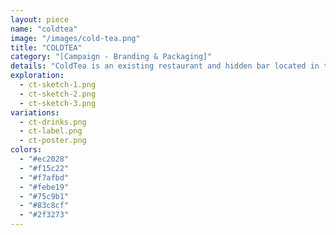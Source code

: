 ```yaml
---
layout: piece
name: "coldtea"
image: "/images/cold-tea.png"
title: "COLDTEA"
category: "[Campaign - Branding & Packaging]"
details: "ColdTea is an existing restaurant and hidden bar located in the heart of kensington market, Toronto. The name itself derives from local jargon, meaning cold beer is served from teapots. In this project I explored the many meanings and tones of colour, then combined it with variations of brews."
exploration:
  - ct-sketch-1.png
  - ct-sketch-2.png
  - ct-sketch-3.png
variations:
  - ct-drinks.png
  - ct-label.png
  - ct-poster.png
colors:
  - "#ec2028"
  - "#f15c22"
  - "#f7afbd"
  - "#febe19"
  - "#75c9b1"
  - "#83c8cf"
  - "#2f3273"
---
```

